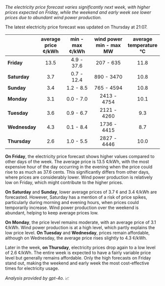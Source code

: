 *The electricity price forecast varies significantly next week, with higher prices expected on Friday, while the weekend and early week see lower prices due to abundant wind power production.*

The latest electricity price forecast was updated on Thursday at 21:07.

|              | average<br>price<br>¢/kWh | min - max<br>¢/kWh | wind power<br>min - max<br>MW | average<br>temperature<br>°C |
|:-------------|:----------------:|:----------------:|:-------------:|:-------------:|
| **Friday** | 13.5 | 4.9 - 37.6 | 207 - 635 | 11.8 |
| **Saturday** | 3.7 | 0.7 - 12.4 | 890 - 3470 | 10.8 |
| **Sunday** | 3.4 | 1.2 - 8.5 | 765 - 4594 | 10.8 |
| **Monday** | 3.1 | 0.0 - 7.0 | 2413 - 4754 | 10.1 |
| **Tuesday** | 3.6 | 0.9 - 6.7 | 2121 - 4260 | 9.3 |
| **Wednesday** | 4.3 | 0.1 - 8.4 | 1736 - 4415 | 8.7 |
| **Thursday** | 2.6 | 1.0 - 5.5 | 2827 - 4446 | 10.0 |

**On Friday**, the electricity price forecast shows higher values compared to other days of the week. The average price is 13.5 ¢/kWh, with the most expensive hour of the day occurring in the evening when the price could rise to as much as 37.6 cents. This significantly differs from other days, where prices are considerably lower. Wind power production is relatively low on Friday, which might contribute to the higher prices.

**On Saturday** and **Sunday**, lower average prices of 3.7 ¢ and 3.4 ¢/kWh are forecasted. However, Saturday has a mention of a risk of price spikes, particularly during morning and evening hours, when prices could temporarily increase. Wind power production over the weekend is abundant, helping to keep average prices low.

**On Monday**, the price level remains moderate, with an average price of 3.1 ¢/kWh. Wind power production is at a high level, which partly explains the low price level. **On Tuesday** and **Wednesday**, prices remain affordable, although on Wednesday, the average price rises slightly to 4.3 ¢/kWh.

Later in the week, **on Thursday**, electricity prices drop again to a low level of 2.6 ¢/kWh. The entire week is expected to have a fairly variable price level but generally remains affordable. Only the high forecasts on Friday stand out, making the weekend and early week the most cost-effective times for electricity usage.

*Analysis provided by gpt-4o.* 📈
